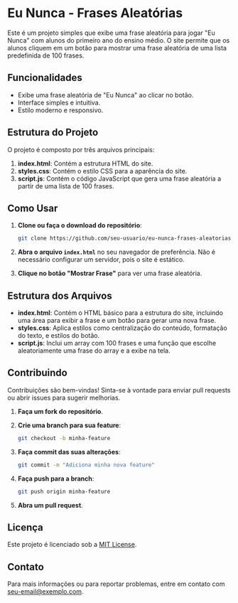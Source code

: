 # Eu Nunca - Frases Aleatórias

Este é um projeto simples que exibe uma frase aleatória para jogar "Eu Nunca" com alunos do primeiro ano do ensino médio. O site permite que os alunos cliquem em um botão para mostrar uma frase aleatória de uma lista predefinida de 100 frases.

## Funcionalidades

- Exibe uma frase aleatória de "Eu Nunca" ao clicar no botão.
- Interface simples e intuitiva.
- Estilo moderno e responsivo.

## Estrutura do Projeto

O projeto é composto por três arquivos principais:

1. **index.html**: Contém a estrutura HTML do site.
2. **styles.css**: Contém o estilo CSS para a aparência do site.
3. **script.js**: Contém o código JavaScript que gera uma frase aleatória a partir de uma lista de 100 frases.

## Como Usar

1. **Clone ou faça o download do repositório**:

    ```bash
    git clone https://github.com/seu-usuario/eu-nunca-frases-aleatorias.git
    ```

2. **Abra o arquivo `index.html`** no seu navegador de preferência. Não é necessário configurar um servidor, pois o site é estático.

3. **Clique no botão "Mostrar Frase"** para ver uma frase aleatória.

## Estrutura dos Arquivos

- **index.html**: Contém o HTML básico para a estrutura do site, incluindo uma área para exibir a frase e um botão para gerar uma nova frase.
- **styles.css**: Aplica estilos como centralização do conteúdo, formatação do texto, e estilos do botão.
- **script.js**: Inclui um array com 100 frases e uma função que escolhe aleatoriamente uma frase do array e a exibe na tela.

## Contribuindo

Contribuições são bem-vindas! Sinta-se à vontade para enviar pull requests ou abrir issues para sugerir melhorias.

1. **Faça um fork do repositório**.
2. **Crie uma branch para sua feature**:

    ```bash
    git checkout -b minha-feature
    ```

3. **Faça commit das suas alterações**:

    ```bash
    git commit -m "Adiciona minha nova feature"
    ```

4. **Faça push para a branch**:

    ```bash
    git push origin minha-feature
    ```

5. **Abra um pull request**.

## Licença

Este projeto é licenciado sob a [MIT License](LICENSE).

## Contato

Para mais informações ou para reportar problemas, entre em contato com [seu-email@exemplo.com](mailto:seu-email@exemplo.com).
